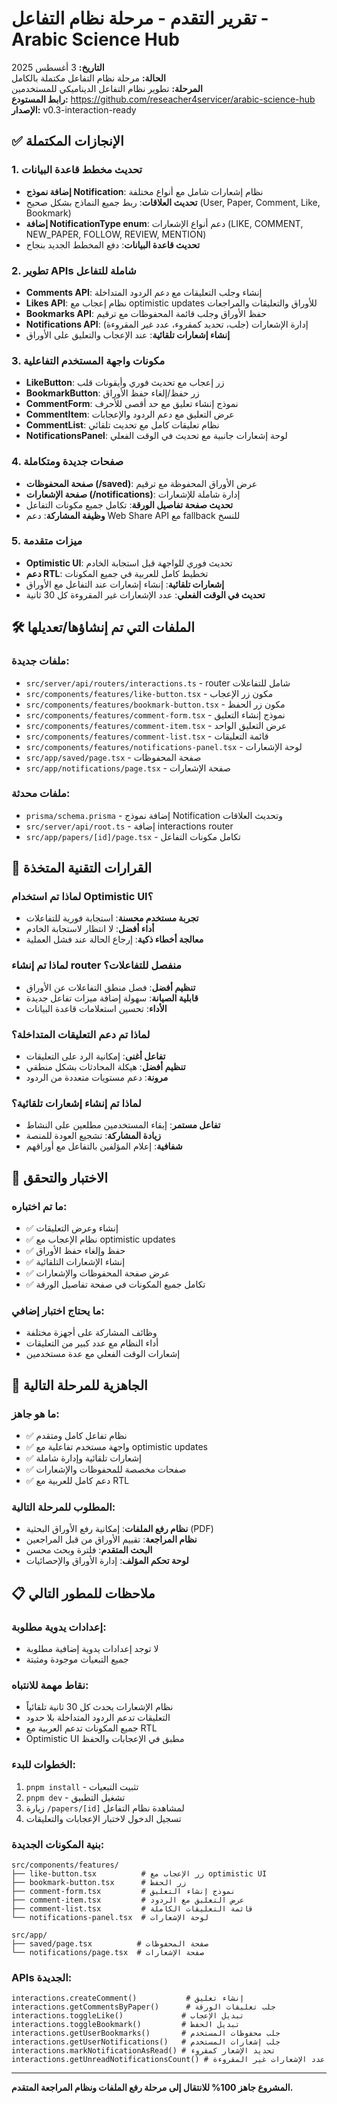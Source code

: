 # تقرير التقدم - مرحلة نظام التفاعل - Arabic Science Hub
**التاريخ:** 3 أغسطس 2025  
**الحالة:** مرحلة نظام التفاعل مكتملة بالكامل  
**المرحلة:** تطوير نظام التفاعل الديناميكي للمستخدمين  
**رابط المستودع:** https://github.com/reseacher4servicer/arabic-science-hub  
**الإصدار:** v0.3-interaction-ready

## ✅ الإنجازات المكتملة

### 1. تحديث مخطط قاعدة البيانات
- **إضافة نموذج Notification**: نظام إشعارات شامل مع أنواع مختلفة
- **تحديث العلاقات**: ربط جميع النماذج بشكل صحيح (User, Paper, Comment, Like, Bookmark)
- **إضافة NotificationType enum**: دعم أنواع الإشعارات (LIKE, COMMENT, NEW_PAPER, FOLLOW, REVIEW, MENTION)
- **تحديث قاعدة البيانات**: دفع المخطط الجديد بنجاح

### 2. تطوير APIs شاملة للتفاعل
- **Comments API**: إنشاء وجلب التعليقات مع دعم الردود المتداخلة
- **Likes API**: نظام إعجاب مع optimistic updates للأوراق والتعليقات والمراجعات
- **Bookmarks API**: حفظ الأوراق وجلب قائمة المحفوظات مع ترقيم
- **Notifications API**: إدارة الإشعارات (جلب، تحديد كمقروء، عدد غير المقروءة)
- **إنشاء إشعارات تلقائية**: عند الإعجاب والتعليق على الأوراق

### 3. مكونات واجهة المستخدم التفاعلية
- **LikeButton**: زر إعجاب مع تحديث فوري وأيقونات قلب
- **BookmarkButton**: زر حفظ/إلغاء حفظ الأوراق
- **CommentForm**: نموذج إنشاء تعليق مع حد أقصى للأحرف
- **CommentItem**: عرض التعليق مع دعم الردود والإعجابات
- **CommentList**: نظام تعليقات كامل مع تحديث تلقائي
- **NotificationsPanel**: لوحة إشعارات جانبية مع تحديث في الوقت الفعلي

### 4. صفحات جديدة ومتكاملة
- **صفحة المحفوظات (/saved)**: عرض الأوراق المحفوظة مع ترقيم
- **صفحة الإشعارات (/notifications)**: إدارة شاملة للإشعارات
- **تحديث صفحة تفاصيل الورقة**: تكامل جميع مكونات التفاعل
- **وظيفة المشاركة**: دعم Web Share API مع fallback للنسخ

### 5. ميزات متقدمة
- **Optimistic UI**: تحديث فوري للواجهة قبل استجابة الخادم
- **دعم RTL**: تخطيط كامل للعربية في جميع المكونات
- **إشعارات تلقائية**: إنشاء إشعارات عند التفاعل مع الأوراق
- **تحديث في الوقت الفعلي**: عدد الإشعارات غير المقروءة كل 30 ثانية

## 🛠️ الملفات التي تم إنشاؤها/تعديلها

### ملفات جديدة:
- `src/server/api/routers/interactions.ts` - router شامل للتفاعلات
- `src/components/features/like-button.tsx` - مكون زر الإعجاب
- `src/components/features/bookmark-button.tsx` - مكون زر الحفظ
- `src/components/features/comment-form.tsx` - نموذج إنشاء التعليق
- `src/components/features/comment-item.tsx` - عرض التعليق الواحد
- `src/components/features/comment-list.tsx` - قائمة التعليقات
- `src/components/features/notifications-panel.tsx` - لوحة الإشعارات
- `src/app/saved/page.tsx` - صفحة المحفوظات
- `src/app/notifications/page.tsx` - صفحة الإشعارات

### ملفات محدثة:
- `prisma/schema.prisma` - إضافة نموذج Notification وتحديث العلاقات
- `src/server/api/root.ts` - إضافة interactions router
- `src/app/papers/[id]/page.tsx` - تكامل مكونات التفاعل

## 🔐 القرارات التقنية المتخذة

### لماذا تم استخدام Optimistic UI؟
- **تجربة مستخدم محسنة**: استجابة فورية للتفاعلات
- **أداء أفضل**: لا انتظار لاستجابة الخادم
- **معالجة أخطاء ذكية**: إرجاع الحالة عند فشل العملية

### لماذا تم إنشاء router منفصل للتفاعلات؟
- **تنظيم أفضل**: فصل منطق التفاعلات عن الأوراق
- **قابلية الصيانة**: سهولة إضافة ميزات تفاعل جديدة
- **الأداء**: تحسين استعلامات قاعدة البيانات

### لماذا تم دعم التعليقات المتداخلة؟
- **تفاعل أغنى**: إمكانية الرد على التعليقات
- **تنظيم أفضل**: هيكلة المحادثات بشكل منطقي
- **مرونة**: دعم مستويات متعددة من الردود

### لماذا تم إنشاء إشعارات تلقائية؟
- **تفاعل مستمر**: إبقاء المستخدمين مطلعين على النشاط
- **زيادة المشاركة**: تشجيع العودة للمنصة
- **شفافية**: إعلام المؤلفين بالتفاعل مع أوراقهم

## 🧪 الاختبار والتحقق

### ما تم اختباره:
- ✅ إنشاء وعرض التعليقات
- ✅ نظام الإعجاب مع optimistic updates
- ✅ حفظ وإلغاء حفظ الأوراق
- ✅ إنشاء الإشعارات التلقائية
- ✅ عرض صفحة المحفوظات والإشعارات
- ✅ تكامل جميع المكونات في صفحة تفاصيل الورقة

### ما يحتاج اختبار إضافي:
- وظائف المشاركة على أجهزة مختلفة
- أداء النظام مع عدد كبير من التعليقات
- إشعارات الوقت الفعلي مع عدة مستخدمين

## 🚀 الجاهزية للمرحلة التالية

### ما هو جاهز:
- ✅ نظام تفاعل كامل ومتقدم
- ✅ واجهة مستخدم تفاعلية مع optimistic updates
- ✅ إشعارات تلقائية وإدارة شاملة
- ✅ صفحات مخصصة للمحفوظات والإشعارات
- ✅ دعم كامل للعربية مع RTL

### المطلوب للمرحلة التالية:
- **نظام رفع الملفات**: إمكانية رفع الأوراق البحثية (PDF)
- **نظام المراجعة**: تقييم الأوراق من قبل المراجعين
- **البحث المتقدم**: فلترة وبحث محسن
- **لوحة تحكم المؤلف**: إدارة الأوراق والإحصائيات

## 📋 ملاحظات للمطور التالي

### إعدادات يدوية مطلوبة:
- لا توجد إعدادات يدوية إضافية مطلوبة
- جميع التبعيات موجودة ومثبتة

### نقاط مهمة للانتباه:
- نظام الإشعارات يحدث كل 30 ثانية تلقائياً
- التعليقات تدعم الردود المتداخلة بلا حدود
- جميع المكونات تدعم العربية مع RTL
- Optimistic UI مطبق في الإعجابات والحفظ

### الخطوات للبدء:
1. `pnpm install` - تثبيت التبعيات
2. `pnpm dev` - تشغيل التطبيق
3. زيارة `/papers/[id]` لمشاهدة نظام التفاعل
4. تسجيل الدخول لاختبار الإعجابات والتعليقات

### بنية المكونات الجديدة:
```
src/components/features/
├── like-button.tsx          # زر الإعجاب مع optimistic UI
├── bookmark-button.tsx      # زر الحفظ
├── comment-form.tsx         # نموذج إنشاء التعليق
├── comment-item.tsx         # عرض التعليق مع الردود
├── comment-list.tsx         # قائمة التعليقات الكاملة
└── notifications-panel.tsx  # لوحة الإشعارات

src/app/
├── saved/page.tsx          # صفحة المحفوظات
└── notifications/page.tsx  # صفحة الإشعارات
```

### APIs الجديدة:
```
interactions.createComment()           # إنشاء تعليق
interactions.getCommentsByPaper()      # جلب تعليقات الورقة
interactions.toggleLike()             # تبديل الإعجاب
interactions.toggleBookmark()         # تبديل الحفظ
interactions.getUserBookmarks()       # جلب محفوظات المستخدم
interactions.getUserNotifications()   # جلب إشعارات المستخدم
interactions.markNotificationAsRead() # تحديد الإشعار كمقروء
interactions.getUnreadNotificationsCount() # عدد الإشعارات غير المقروءة
```

---

**المشروع جاهز 100% للانتقال إلى مرحلة رفع الملفات ونظام المراجعة المتقدم.**

